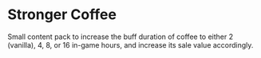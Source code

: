 # Stronger Coffee
Small content pack to increase the buff duration of coffee to either 2 (vanilla), 4, 8, or 16 in-game hours, and increase its sale value accordingly.
